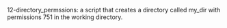 12-directory_permssions:  a script that creates a directory called my_dir with permissions 751 in the working directory.
